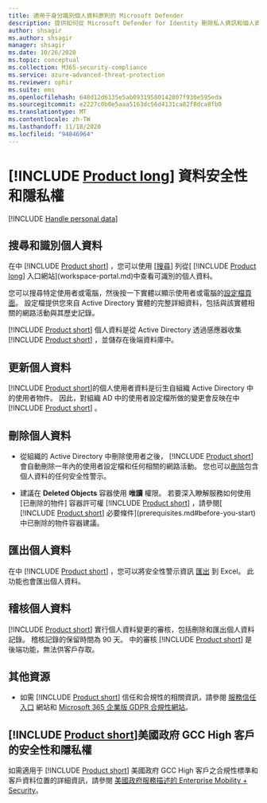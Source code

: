```yaml
---
title: 適用于身分識別個人資料原則的 Microsoft Defender
description: 提供如何從 Microsoft Defender for Identity 刪除私人資訊和個人資料的相關資訊連結。
author: shsagir
ms.author: shsagir
manager: shsagir
ms.date: 10/26/2020
ms.topic: conceptual
ms.collection: M365-security-compliance
ms.service: azure-advanced-threat-protection
ms.reviewer: ophir
ms.suite: ems
ms.openlocfilehash: 648d12d6135e5ab09319580142807f930e595eda
ms.sourcegitcommit: e2227c0b0e5aaa5163dc56d4131ca82f8dca8fb0
ms.translationtype: MT
ms.contentlocale: zh-TW
ms.lasthandoff: 11/18/2020
ms.locfileid: "94846964"
---
```

# <a name="product-long-data-security-and-privacy"></a>[!INCLUDE [Product long](includes/product-long.md)] 資料安全性和隱私權

[!INCLUDE [Handle personal data](../includes/gdpr-intro-sentence.md)]

## <a name="search-for-and-identify-personal-data"></a>搜尋和識別個人資料

在中 [!INCLUDE [Product short](includes/product-short.md)] ，您可以使用 [[搜尋](workspace-portal.md#search-bar)] 列從[ [!INCLUDE [Product long](includes/product-long.md)] 入口網站](workspace-portal.md)中查看可識別的個人資料。

您可以搜尋特定使用者或電腦，然後按一下實體以顯示使用者或電腦的[設定檔頁面](entity-profiles.md)。 設定檔提供您來自 Active Directory 實體的完整詳細資料，包括與該實體相關的網路活動與其歷史記錄。

[!INCLUDE [Product short](includes/product-short.md)] 個人資料是從 Active Directory 透過感應器收集 [!INCLUDE [Product short](includes/product-short.md)] ，並儲存在後端資料庫中。

## <a name="update-personal-data"></a>更新個人資料

[!INCLUDE [Product short](includes/product-short.md)]的個人使用者資料是衍生自組織 Active Directory 中的使用者物件。 因此，對組織 AD 中的使用者設定檔所做的變更會反映在中 [!INCLUDE [Product short](includes/product-short.md)] 。

## <a name="delete-personal-data"></a>刪除個人資料

- 從組織的 Active Directory 中刪除使用者之後， [!INCLUDE [Product short](includes/product-short.md)] 會自動刪除一年內的使用者設定檔和任何相關的網路活動。 您也可以[刪除](working-with-suspicious-activities.md#review-suspicious-activities-on-the-attack-time-line)包含個人資料的任何安全性警示。

- 建議在 **Deleted Objects** 容器使用 **唯讀** 權限。 若要深入瞭解服務如何使用 [已刪除的物件] 容器許可權 [!INCLUDE [Product short](includes/product-short.md)] ，請參閱[ [!INCLUDE [Product short](includes/product-short.md)] 必要條件](prerequisites.md#before-you-start)中已刪除的物件容器建議。

## <a name="export-personal-data"></a>匯出個人資料

在中 [!INCLUDE [Product short](includes/product-short.md)] ，您可以將安全性警示資訊 [匯出](working-with-suspicious-activities.md#review-suspicious-activities-on-the-attack-time-line) 到 Excel。 此功能也會匯出個人資料。

## <a name="audit-personal-data"></a>稽核個人資料

[!INCLUDE [Product short](includes/product-short.md)] 實行個人資料變更的審核，包括刪除和匯出個人資料記錄。 稽核記錄的保留時間為 90 天。 中的審核 [!INCLUDE [Product short](includes/product-short.md)] 是後端功能，無法供客戶存取。

## <a name="additional-resources"></a>其他資源

- 如需 [!INCLUDE [Product short](includes/product-short.md)] 信任和合規性的相關資訊，請參閱 [服務信任入口](https://servicetrust.microsoft.com/ViewPage/GDPRGetStarted) 網站和 [Microsoft 365 企業版 GDPR 合規性網站](/microsoft-365/compliance/gdpr?view=o365-worldwide&preserve-view=true)。

## <a name="security-and-privacy-for-product-short-us-government-gcc-high-customers"></a>[!INCLUDE [Product short](includes/product-short.md)]美國政府 GCC High 客戶的安全性和隱私權

如需適用于 [!INCLUDE [Product short](includes/product-short.md)] 美國政府 GCC High 客戶之合規性標準和客戶資料位置的詳細資訊，請參閱 [美國政府服務描述的 Enterprise Mobility + Security](/enterprise-mobility-security/solutions/ems-govt-service-description)。
